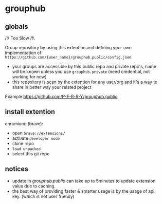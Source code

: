 # grouphub

## globals

/!\ Too Slow /!\

Group repository by using this extention and defining your own implementation of `https://github.com/{user_name}/grouphub.public/config.json`

- your groups are accessible by this public repo and private repo's, name will be known unless you use `grouphub.private` (need credential, not working for now)
- this repository is scan by the extention for any user/org and it's a way to share in better way your related project

Example https://github.com/P-E-R-R-Y/grouphub.public

## install extention

chromium: (brave):

- open `brave://extensions/`
- activate `developer mode`
- clone repo
- `load unpacked`
- select this git repo

## notices

- update in *grouphub.public* can take up to 5minutes to update extension value due to caching.
- the best way of providing faster & smarter usage is by the usage of api key. (which is not user friendy)
